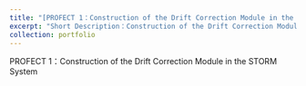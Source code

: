```yaml
---
title: "[PROFECT 1：Construction of the Drift Correction Module in the STORM System](https://github.com)"
excerpt: "Short Description：Construction of the Drift Correction Module in the STORM System<br/><img src='/images/500x300.png'>"
collection: portfolio
---
```


PROFECT 1：Construction of the Drift Correction Module in the STORM System
